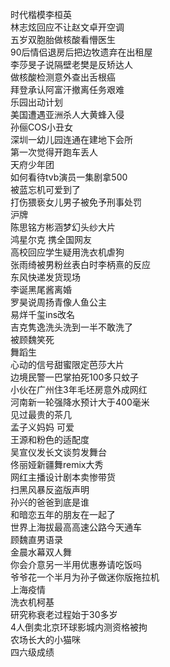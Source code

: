 时代楷模李桓英  
林志炫回应不让赵文卓开空调  
五岁双胞胎做核酸看懵医生  
90后情侣退房后把边牧遗弃在出租屋  
李莎旻子说隔壁老樊是反矫达人  
做核酸检测意外查出舌根癌  
拜登承认阿富汗撤离任务艰难  
乐园出动计划  
美国遭遇亚洲杀人大黄蜂入侵  
孙俪COS小丑女  
深圳一幼儿园连通在建地下会所  
第一次觉得开跑车丢人  
天府少年团  
如何看待tvb演员一集剧拿500  
被蓝忘机可爱到了  
打伤猥亵女儿男子被免予刑事处罚  
沪牌  
陈思铭方彬涵梦幻头纱大片  
鸿星尔克 携全国网友  
高校回应学生疑用洗衣机虐狗  
张雨绮被男粉丝表白时李柄熹的反应  
东风快递发货现场  
李诞黑尾酱离婚  
罗昊说周扬青像人鱼公主  
易烊千玺ins改名  
吉克隽逸洗头洗到一半不敢洗了  
被顾魏笑死  
舞蹈生  
心动的信号甜蜜限定芭莎大片  
边境民警一巴掌拍死100多只蚊子  
小伙在广州住3年毛坯房意外成网红  
河南新一轮强降水预计大于400毫米  
见过最贵的茶几  
孟子义妈妈 可爱  
王源和粉色的适配度  
吴宣仪发长文谈剪发舞台  
佟丽娅新疆舞remix大秀  
网红主播设计剧本卖惨带货  
扫黑风暴反盗版声明  
孙兴的爸爸到底是谁  
和暗恋五年的朋友在一起了  
世界上海拔最高高速公路今天通车  
顾魏直男语录  
金晨水幕双人舞  
你会介意另一半用优惠券请吃饭吗  
爷爷花一个半月为孙子做迷你版拖拉机  
上海疫情  
洗衣机柯基  
研究称衰老过程始于30多岁  
4人倒卖北京环球影城内测资格被拘  
农场长大的小猫咪  
四六级成绩  
